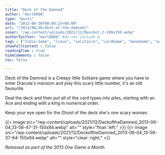 ```yaml
---
title: "Deck of the Damned"
author: "mort8088"
type: "posts"
date: "2013-06-30T00:00:25+00:00"
url: "/2013/06/30/deck-of-the-damned/"
cover: "/wp-content/uploads/2021/12/Boxshot-2-109x150.webp"
authorTwitter: "mort8088" #do not include @
tags : ["Indie-Game", "linux", "solitaire", "cardGame", "monoGame", "windows"]
showFullContent : false
readingTime : true
hideComments : false
toc: false

---
```


Deck of the Damned is a Creepy little Solitaire game where you have to enter Dracula's mansion and play this scary little number, it's an old favourite.

Deal the deck and then put all of the card types into piles, starting with an Ace and ending with a king in numerical order.

Keep your eye open for the Ghost of the deck she's one scary woman.

{{< image src="/wp-content/uploads/2021/12/DeckoftheDamned_2013-06-04_13-58-47-31-150x84.webp" alt="" style="float: left;" >}}
{{< image src="/wp-content/uploads/2021/12/DeckoftheDamned_2013-06-04_13-56-37-64-150x84.webp" alt="" style="clear: right;" >}}

_Released as part of the 2013 One Game a Month._
